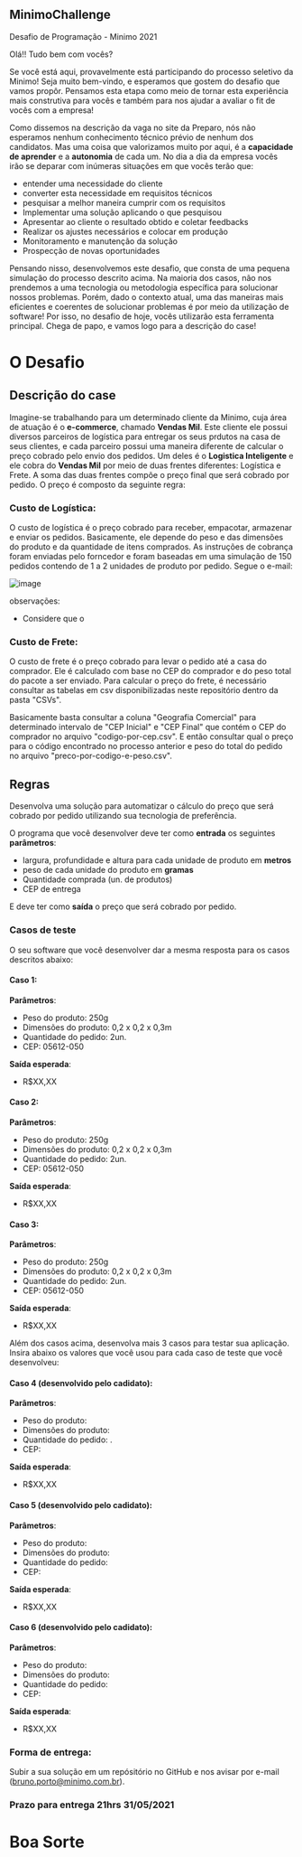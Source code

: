 ## MinimoChallenge
Desafio de Programação - Minimo 2021


Olá!! Tudo bem com vocês? 

Se você está aqui, provavelmente está participando do processo seletivo da Minimo! Seja muito bem-vindo, e esperamos que gostem do desafio que vamos propôr. Pensamos esta etapa como meio de tornar esta experiência mais construtiva para vocês e também para nos ajudar a avaliar o fit de vocês com a empresa!

Como dissemos na descrição da vaga no site da Preparo, nós não esperamos nenhum conhecimento técnico prévio de nenhum dos candidatos. Mas uma coisa que valorizamos muito por aqui, é a **capacidade de aprender** e a **autonomia** de cada um. No dia a dia da empresa vocês irão se deparar com inúmeras situações em que vocês terão que:

* entender uma necessidade do cliente
* converter esta necessidade em requisitos técnicos
* pesquisar a melhor maneira cumprir com os requisitos
* Implementar uma solução aplicando o que pesquisou
* Apresentar ao cliente o resultado obtido e coletar feedbacks
* Realizar os ajustes necessários e colocar em produção
* Monitoramento e manutenção da solução 
* Prospecção de novas oportunidades 

Pensando nisso, desenvolvemos este desafio, que consta de uma pequena simulação do processo descrito acima. Na maioria dos casos, não nos prendemos a uma tecnologia ou metodologia específica para solucionar nossos problemas. Porém, dado o contexto atual, uma das maneiras mais eficientes e coerentes de solucionar problemas é por meio da utilização de software! Por isso, no desafio de hoje, vocês utilizarão esta ferramenta principal. Chega de papo, e vamos logo para a descrição do case! 

# O Desafio
## Descrição do case
Imagine-se trabalhando para um determinado cliente da Minimo, cuja área de atuação é o **e-commerce**, chamado **Vendas Mil**. Este cliente ele possui diversos parceiros de logística para entregar os seus prdutos na casa de seus clientes, e cada parceiro possui uma maneira diferente de calcular o preço cobrado pelo envio dos pedidos. Um deles é o **Logistica Inteligente** e ele cobra do **Vendas Mil** por meio de duas frentes diferentes: Logística e Frete. A soma das duas frentes compõe o preço final que será cobrado por pedido. O preço é composto da seguinte regra: 

### Custo de Logística:
O custo de logística é o preço cobrado para receber, empacotar, armazenar e enviar os pedidos. Basicamente, ele depende do peso e das dimensões do produto e da quantidade de itens comprados. As instruções de cobrança foram enviadas pelo forncedor e foram baseadas em uma simulação de 150 pedidos contendo de 1 a 2 unidades de produto por pedido. Segue o e-mail: 

![image](https://user-images.githubusercontent.com/53821307/118822844-e0b8b400-b88e-11eb-803d-46b130d6bf49.png)
 
observações:
 * Considere que o 

### Custo de Frete:
O custo de frete é o preço cobrado para levar o pedido até a casa do comprador. Ele é calculado com base no CEP do comprador e do peso total do pacote a ser enviado. Para calcular o preço do frete, é necessário consultar as tabelas em csv disponibilizadas neste repositório dentro da pasta "CSVs". 

Basicamente basta consultar a coluna "Geografia Comercial" para determinado intervalo de "CEP Inicial" e "CEP Final" que contém o CEP do comprador no arquivo "codigo-por-cep.csv". E então consultar qual o preço para o código encontrado no processo anterior e peso do total do pedido no arquivo "preco-por-codigo-e-peso.csv". 

## Regras
Desenvolva uma solução para automatizar o cálculo do preço que será cobrado por pedido utilizando sua tecnologia de preferência.

O programa que você desenvolver deve ter como **entrada** os seguintes **parâmetros**: 

* largura, profundidade e altura para cada unidade de produto em **metros**
* peso de cada unidade do produto em **gramas**
* Quantidade comprada (un. de produtos) 
* CEP de entrega

E deve ter como **saída** o preço que será cobrado por pedido. 

### Casos de teste
O seu software que você desenvolver dar a mesma resposta para os casos descritos abaixo:

#### Caso 1:
**Parâmetros**: 
* Peso do produto: 250g
* Dimensões do produto: 0,2 x 0,2 x 0,3m
* Quantidade do pedido: 2un.
* CEP: 05612-050 

**Saída esperada**:
* R$XX,XX

#### Caso 2:
**Parâmetros**: 
* Peso do produto: 250g
* Dimensões do produto: 0,2 x 0,2 x 0,3m
* Quantidade do pedido: 2un.
* CEP: 05612-050 

**Saída esperada**:
* R$XX,XX

#### Caso 3:
**Parâmetros**: 
* Peso do produto: 250g
* Dimensões do produto: 0,2 x 0,2 x 0,3m
* Quantidade do pedido: 2un.
* CEP: 05612-050 

**Saída esperada**:
* R$XX,XX

Além dos casos acima, desenvolva mais 3 casos para testar sua aplicação. Insira abaixo os valores que você usou para cada caso de teste que você desenvolveu:

#### Caso 4 (desenvolvido pelo cadidato):
**Parâmetros**: 
* Peso do produto: 
* Dimensões do produto: 
* Quantidade do pedido: .
* CEP:  

**Saída esperada**:
* R$XX,XX

#### Caso 5 (desenvolvido pelo cadidato):
**Parâmetros**: 
* Peso do produto: 
* Dimensões do produto: 
* Quantidade do pedido: 
* CEP: 

**Saída esperada**:
* R$XX,XX

#### Caso 6 (desenvolvido pelo cadidato):
**Parâmetros**: 
* Peso do produto: 
* Dimensões do produto: 
* Quantidade do pedido: 
* CEP: 

**Saída esperada**:
* R$XX,XX

### Forma de entrega: 
Subir a sua solução em um repósitório no GitHub e nos avisar por e-mail (bruno.porto@minimo.com.br).

### Prazo para entrega **21hrs 31/05/2021**


# Boa Sorte
 

